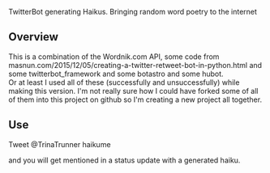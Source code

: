 TwitterBot generating Haikus.
Bringing random word poetry to the internet

## Overview
This is a combination of the Wordnik.com API, some code from masnun.com/2015/12/05/creating-a-twitter-retweet-bot-in-python.html and some twitterbot_framework and some botastro and some hubot.  
Or at least I used all of these (successfully and unsuccessfully) while making this version.
I'm not really sure how I could have forked some of all of them into this project on github so I'm creating a new project all together.

## Use
Tweet
@TrinaTrunner haikume

and you will get mentioned in a status update with a generated haiku.
